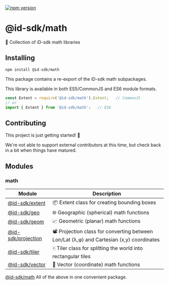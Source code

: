 [![npm version](https://badge.fury.io/js/%40id-sdk%2Fmath.svg)](https://badge.fury.io/js/%40id-sdk%2Fmath)


# @id-sdk/math

🔢 Collection of iD-sdk math libraries


## Installing

`npm install @id-sdk/math`

This package contains a re-export of the iD-sdk math subpackages.

This library is available in both ES5/CommonJS and ES6 module formats.

```js
const Extent = require('@id-sdk/math').Extent;   // CommonJS
// or
import { Extent } from '@id-sdk/math';   // ES6
```


## Contributing

This project is just getting started! 🌱

We're not able to support external contributors at this time, but check back in a bit when things have matured.


## Modules

### math

Module                | Description
--------------------- | -------------
[@id-sdk/extent]      | 📦 Extent class for creating bounding boxes
[@id-sdk/geo]         | 🌐 Geographic (spherical) math functions
[@id-sdk/geom]        | 📈 Geometric (planar) math functions
[@id-sdk/projection]  | 📽 Projection class for converting between Lon/Lat (λ,φ) and Cartesian (x,y) coordinates
[@id-sdk/tiler]       | 🀄️ Tiler class for splitting the world into rectangular tiles
[@id-sdk/vector]      | 📐 Vector (coordinate) math functions

[@id-sdk/math]  All of the above in one convenient package.

[@id-sdk/math]: /packages/math
[@id-sdk/extent]: /packages/math/extent
[@id-sdk/geo]: /packages/math/geo
[@id-sdk/geom]: /packages/math/geom
[@id-sdk/projection]: /packages/math/projection
[@id-sdk/tiler]: /packages/math/tiler
[@id-sdk/vector]: /packages/math/vector
